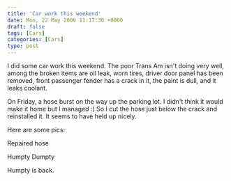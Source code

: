 ```yaml
---
title: 'Car work this weekend'
date: Mon, 22 May 2006 11:17:36 +0000
draft: false
tags: [Cars]
categories: [Cars]
type: post
---
```


I did some car work this weekend. The poor Trans Am isn't doing very well, among the broken items are oil leak, worn tires, driver door panel has been removed, front passenger fender has a crack in it, the paint is dull, and it leaks coolant.

On Friday, a hose burst on the way up the parking lot. I didn't think it would make it home but I managed :) So I cut the hose just below the crack and reinstalled it. It seems to have held up nicely.

Here are some pics:

 [](http://familiarodriguez.smugmug.com/gallery/1482367/1/70919945)
Repaired hose

 [](http://familiarodriguez.smugmug.com/gallery/1482367/1/70919810)
Humpty Dumpty

 [](http://familiarodriguez.smugmug.com/gallery/1482367/1/70920034)
Humpty is back.